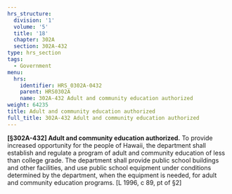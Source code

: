 ```yaml
---
hrs_structure:
  division: '1'
  volume: '5'
  title: '18'
  chapter: 302A
  section: 302A-432
type: hrs_section
tags:
  - Government
menu:
  hrs:
    identifier: HRS_0302A-0432
    parent: HRS0302A
    name: 302A-432 Adult and community education authorized
weight: 64235
title: Adult and community education authorized
full_title: 302A-432 Adult and community education authorized
---
```

**[§302A-432] Adult and community education authorized.** To provide increased opportunity for the people of Hawaii, the department shall establish and regulate a program of adult and community education of less than college grade. The department shall provide public school buildings and other facilities, and use public school equipment under conditions determined by the department, when the equipment is needed, for adult and community education programs. [L 1996, c 89, pt of §2]